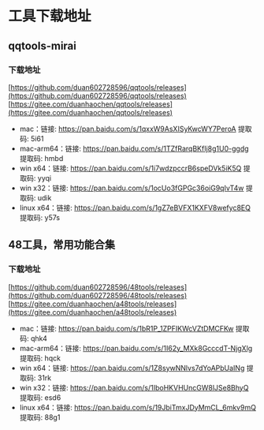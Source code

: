 # 工具下载地址

## qqtools-mirai

### 下载地址
[https://github.com/duan602728596/qqtools/releases](https://github.com/duan602728596/qqtools/releases)   
[https://gitee.com/duanhaochen/qqtools/releases](https://gitee.com/duanhaochen/qqtools/releases)
* mac：链接: https://pan.baidu.com/s/1qxxW9AsXISyKwcWY7PeroA 提取码: 5i61
* mac-arm64：链接: https://pan.baidu.com/s/1TZfRarqBKfIj8g1U0-ggdg 提取码: hmbd
* win x64：链接: https://pan.baidu.com/s/1i7wdzpccrB6speDVk5iK5Q 提取码: yyqi
* win x32：链接: https://pan.baidu.com/s/1ocUo3fGPGc36oiG9qIvT4w 提取码: udik
* linux x64：链接: https://pan.baidu.com/s/1gZ7eBVFX1KXFV8wefyc8EQ 提取码: y57s

## 48工具，常用功能合集

### 下载地址
[https://github.com/duan602728596/48tools/releases](https://github.com/duan602728596/48tools/releases)   
[https://gitee.com/duanhaochen/a48tools/releases](https://gitee.com/duanhaochen/a48tools/releases)
* mac：链接: https://pan.baidu.com/s/1bR1P_1ZPFIKWcVZtDMCFKw 提取码: qhk4
* mac-arm64：链接: https://pan.baidu.com/s/1I62y_MXk8GcccdT-NjgXlg 提取码: hqck
* win x64：链接: https://pan.baidu.com/s/1Z8sywNNlvs7dYoAPbUaINg 提取码: 31rk
* win x32：链接: https://pan.baidu.com/s/1IboHKVHUncGW8lJSe8BhyQ 提取码: esd6
* linux x64：链接: https://pan.baidu.com/s/19JbiTmxJDyMmCL_6mkv9mQ 提取码: 88g1
